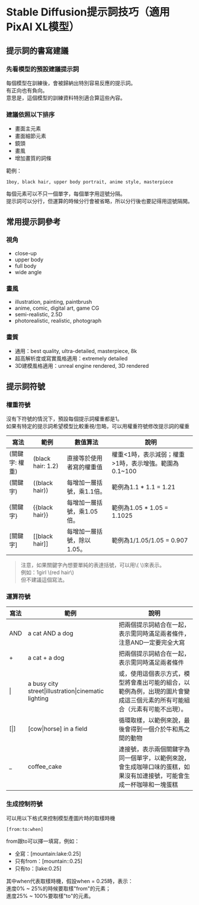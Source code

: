 <h1 id="stable-diffusion提示詞技巧（適用pixai-xl模型）">Stable Diffusion提示詞技巧（適用PixAI XL模型）</h1>
<h2 id="提示詞的書寫建議">提示詞的書寫建議</h2>
<h3 id="先看模型的預設建議提示詞">先看模型的預設建議提示詞</h3>
<p>每個模型在訓練後，會被歸納出特別容易反應的提示詞。<br>
有正向也有負向。<br>
意思是，這個模型的訓練資料特別適合算這些內容。</p>
<h3 id="建議依照以下排序">建議依照以下排序</h3>
<ul>
<li>畫面主元素</li>
<li>畫面細節元素</li>
<li>鏡頭</li>
<li>畫風</li>
<li>增加畫質的詞條</li>
</ul>
<p>範例：</p>
<pre><code>1boy, black hair, upper body portrait, anime style, masterpiece
</code></pre>
<p>每個元素可以不只一個單字，每個單字用逗號分隔。<br>
提示詞可以分行，但運算的時候分行會被省略，所以分行後也要記得用逗號隔開。</p>
<h2 id="常用提示詞參考">常用提示詞參考</h2>
<h3 id="視角">視角</h3>
<ul>
<li>close-up</li>
<li>upper body</li>
<li>full body</li>
<li>wide angle</li>
</ul>
<h3 id="畫風">畫風</h3>
<ul>
<li>illustration, painting, paintbrush</li>
<li>anime, comic, digital art, game CG</li>
<li>semi-realistic, 2.5D</li>
<li>photorealistic, realistic, photograph</li>
</ul>
<h3 id="畫質">畫質</h3>
<ul>
<li>通用：best quality, ultra-detailed, masterpiece, 8k</li>
<li>超高解析度或寫實風格適用：extremely detailed</li>
<li>3D建模風格適用：unreal engine rendered, 3D rendered</li>
</ul>
<h2 id="提示詞符號">提示詞符號</h2>
<h3 id="權重符號">權重符號</h3>
<p>沒有下符號的情況下，預設每個提示詞權重都是1。<br>
如果有特定的提示詞希望模型比較重視/忽略，可以用權重符號修改提示詞的權重</p>

<table>
<thead>
<tr>
<th>寫法</th>
<th>範例</th>
<th>數值算法</th>
<th>說明</th>
</tr>
</thead>
<tbody>
<tr>
<td>(關鍵字: 權重)</td>
<td>(black hair: 1.2)</td>
<td>直接等於使用者寫的權重值</td>
<td>權重&lt;1時，表示減弱；權重&gt;1時，表示增強。範圍為0.1~100</td>
</tr>
<tr>
<td>(關鍵字)</td>
<td>((black hair))</td>
<td>每增加一層括號，乘1.1倍。</td>
<td>範例為1.1 * 1.1 = 1.21</td>
</tr>
<tr>
<td>{關鍵字}</td>
<td>{{black hair}}</td>
<td>每增加一層括號，乘1.05倍。</td>
<td>範例為1.05 * 1.05 = 1.1025</td>
</tr>
<tr>
<td>[關鍵字]</td>
<td>[[black hair]]</td>
<td>每增加一層括號，除以1.05。</td>
<td>範例為1/1.05/1.05 = 0.907</td>
</tr>
</tbody>
</table><blockquote>
<p>注意，如果關鍵字內想要單純的表達括號，可以用\( \)來表示。<br>
例如：1girl \(red hair\)<br>
但不建議這個寫法。</p>
</blockquote>
<h3 id="運算符號">運算符號</h3>

<table>
<thead>
<tr>
<th>寫法</th>
<th>範例</th>
<th>說明</th>
</tr>
</thead>
<tbody>
<tr>
<td>AND</td>
<td>a cat AND a dog</td>
<td>把兩個提示詞結合在一起，表示需同時滿足兩者條件，注意AND一定要完全大寫</td>
</tr>
<tr>
<td>+</td>
<td>a cat + a dog</td>
<td>把兩個提示詞結合在一起，表示需同時滿足兩者條件</td>
</tr>
<tr>
<td>|</td>
<td>a busy city street|illustration|cinematic lighting</td>
<td>或，使用這個表示方式，模型將會產出可能的組合，以範例為例，出現的圖片會變成這三個元素的所有可能組合（元素有可能不出現）。</td>
</tr>
<tr>
<td>[|]</td>
<td>[cow|horse] in a field</td>
<td>循環取樣，以範例來說，最後會得到一個介於牛和馬之間的動物</td>
</tr>
<tr>
<td>_</td>
<td>coffee_cake</td>
<td>連接號，表示兩個關鍵字為同一個單字，以範例來說，會生成咖啡口味的蛋糕，如果沒有加連接號，可能會生成一杯咖啡和一塊蛋糕</td>
</tr>
</tbody>
</table><h3 id="生成控制符號">生成控制符號</h3>
<p>可以用以下格式來控制模型產圖片時的取樣時機</p>
<pre><code>[from:to:when]
</code></pre>
<p>from跟to可以擇一填寫，例如：</p>
<ul>
<li>全寫：[mountain:lake:0.25]</li>
<li>只有from：[mountain::0.25]</li>
<li>只有to：[lake:0.25]</li>
</ul>
<p>其中when代表取樣時機，假設when = 0.25時，表示：<br>
進度0% ~ 25%的時候要取樣"from"的元素；<br>
進度25% ~ 100%要取樣"to"的元素。</p>

